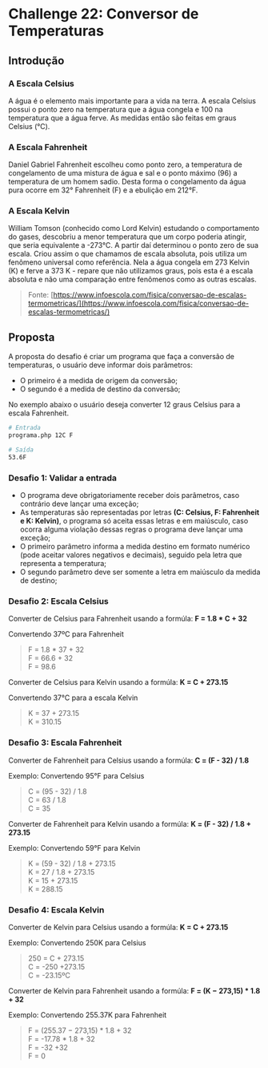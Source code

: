 # Challenge 22: Conversor de Temperaturas

## Introdução

### A Escala Celsius
A água é o elemento mais importante para a vida na terra. A escala Celsius possui o ponto zero na temperatura que a água 
congela e 100 na temperatura que a água ferve. As medidas então são feitas em graus Celsius (°C).

### A Escala Fahrenheit
Daniel Gabriel Fahrenheit escolheu como ponto zero, a temperatura de congelamento de uma mistura de água e sal e o ponto 
máximo (96) a temperatura de um homem sadio. Desta forma o congelamento da água pura ocorre em 32° Fahrenheit (F) e a 
ebulição em 212°F.

### A Escala Kelvin
William Tomson (conhecido como Lord Kelvin) estudando o comportamento do gases, descobriu a menor temperatura que um corpo 
poderia atingir, que seria equivalente a -273°C. A partir daí determinou o ponto zero de sua escala. Criou assim o que 
chamamos de escala absoluta, pois utiliza um fenômeno universal como referência. Nela a água congela em 273 Kelvin (K) e 
ferve a 373 K - repare que não utilizamos graus, pois esta é a escala absoluta e não uma comparação entre fenômenos como 
as outras escalas.

> Fonte: [https://www.infoescola.com/fisica/conversao-de-escalas-termometricas/](https://www.infoescola.com/fisica/conversao-de-escalas-termometricas/)  

## Proposta

A proposta do desafio é criar um programa que faça a conversão de temperaturas, o usuário deve informar dois parâmetros:
- O primeiro é a medida de origem da conversão;
- O segundo é a medida de destino da conversão;

No exemplo abaixo o usuário deseja converter 12 graus Celsius para a escala Fahrenheit.
````sh
# Entrada
programa.php 12C F

# Saída
53.6F
````

### Desafio 1: Validar a entrada

- O programa deve obrigatoriamente receber dois parâmetros, caso contrário deve lançar uma exceção;
- As temperaturas são representadas por letras **(C: Celsius, F: Fahrenheit e K: Kelvin)**, o programa só aceita essas letras 
e em maiúsculo, caso ocorra alguma violação dessas regras o programa deve lançar uma exceção;
- O primeiro parâmetro informa a medida destino em formato numérico (pode aceitar valores negativos e decimais), seguido pela 
letra que representa a temperatura;
- O segundo parâmetro deve ser somente a letra em maiúsculo da medida de destino;

### Desafio 2: Escala Celsius
Converter de Celsius para Fahrenheit usando a formúla: **F = 1.8 * C + 32**

Convertendo 37ºC para Fahrenheit  
> F = 1.8 * 37 + 32  
> F = 66.6 + 32  
> F = 98.6  

Converter de Celsius para Kelvin usando a formúla: **K = C + 273.15**

Convertendo 37°C para a escala Kelvin
> K = 37 + 273.15  
> K = 310.15 

### Desafio 3: Escala Fahrenheit
Converter de Fahrenheit para Celsius usando a formúla: **C = (F - 32) / 1.8**

Exemplo: Convertendo 95°F para Celsius
> C = (95 - 32) / 1.8  
> C = 63 / 1.8  
> C = 35  

Converter de Fahrenheit para Kelvin usando a formúla: **K = (F - 32) / 1.8 + 273.15**

Exemplo: Convertendo 59°F para Kelvin
> K = (59 - 32) / 1.8 + 273.15  
> K = 27 / 1.8 + 273.15  
> K = 15 + 273.15  
> K = 288.15  

### Desafio 4: Escala Kelvin
Converter de Kelvin para Celsius usando a formúla: **K = C + 273.15**

Exemplo: Convertendo 250K para Celsius
> 250 = C + 273.15  
> C = -250 +273.15  
> C = -23.15ºC  

Converter de Kelvin para Fahrenheit usando a formúla: **F = (K − 273,15) * 1.8 + 32**

Exemplo: Convertendo 255.37K para Fahrenheit
> F = (255.37 − 273,15) * 1.8 + 32  
> F = -17.78 * 1.8 + 32  
> F = -32 +32  
> F =  0  
